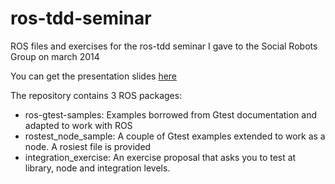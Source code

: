 ros-tdd-seminar
===============

ROS files and exercises for the ros-tdd seminar I gave to the Social Robots Group on march 2014

You can get the presentation slides [here](https://docs.google.com/presentation/d/1eraurS9rlMXyN0kbQMJdCyWOxRC5JTBV7FskyMaYNpM/present)

The repository contains 3 ROS packages:

* ros-gtest-samples: Examples borrowed from Gtest documentation and adapted to work with ROS
* rostest_node_sample: A couple of Gtest examples extended to work as a node. A rosiest file is provided
* integration_exercise: An exercise proposal that asks you to test at library, node and integration levels. 

